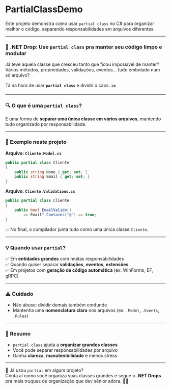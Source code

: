 
# PartialClassDemo

Este projeto demonstra como usar `partial class` no C# para organizar melhor o código, separando responsabilidades em arquivos diferentes.

---

### 🧹 .NET Drop: Use `partial class` pra manter seu código limpo e modular

Já teve aquela classe que cresceu tanto que ficou impossível de manter?  
Vários métodos, propriedades, validações, eventos… tudo embolado num só arquivo?

Tá na hora de usar **`partial class`** e dividir o caos. ✂️

---

### 🔍 O que é uma `partial class`?

É uma forma de **separar uma única classe em vários arquivos**, mantendo tudo organizado por responsabilidade.

---

### 🧪 Exemplo neste projeto

**Arquivo: `Cliente.Model.cs`**

```csharp
public partial class Cliente
{
    public string Nome { get; set; }
    public string Email { get; set; }
}
```

**Arquivo: `Cliente.Validations.cs`**

```csharp
public partial class Cliente
{
    public bool EmailValido()
        => Email?.Contains("@") == true;
}
```

💥 No final, o compilador junta tudo como uma única classe `Cliente`.

---

### 💡 Quando usar `partial`?

✅ Em **entidades grandes** com muitas responsabilidades  
✅ Quando quiser separar **validações**, **eventos**, **extensões**  
✅ Em projetos com **geração de código automática** (ex: WinForms, EF, gRPC)

---

### ⚠️ Cuidado

- Não abuse: dividir demais também confunde  
- Mantenha uma **nomenclatura clara** nos arquivos (ex: `.Model`, `.Events`, `.Rules`)

---

### 🧩 Resumo

- `partial class` ajuda a **organizar grandes classes**  
- Você pode separar responsabilidades por arquivo  
- Ganha **clareza**, **manutenibilidade** e menos stress

---

💬 Já usou `partial` em algum projeto?  
Conta aí como você organiza suas classes grandes e segue o **.NET Drops** pra mais truques de organização que dev sênior adora. 🚀🧼
